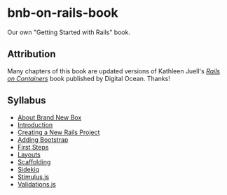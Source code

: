 # bnb-on-rails-book
Our own "Getting Started with Rails" book.

## Attribution

Many chapters of this book are updated versions of Kathleen Juell's [_Rails on Containers_](https://assets.digitalocean.com/books/rails-containers-book.pdf) book published by Digital Ocean. Thanks!

## Syllabus

* [About Brand New Box](about.html)
* [Introduction](introduction.html)
* [Creating a New Rails Project](rails-new.html)
* [Adding Bootstrap](bootstrap.html)
* [First Steps](first-steps.html)
* [Layouts](layouts.html)
* [Scaffolding](scaffolding.html)
* [Sidekiq](sidekiq.html)
* [Stimulus.js](stimulus.html)
* [Validations.js](stimulus.html)
